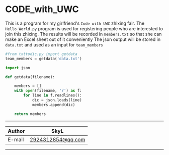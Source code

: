 CODE_with_UWC
===========================
This is a program for my girlfriend's `Code with UWC` zhixing fair.  The `Hello_World.py` program is used for registering people who are interested to join this zhixing.  The results will be recorded in `members.txt` so that she can make an Excel sheet out of it conveniently  The json output will be stored in `data.txt` and used as an input for `team_members`

```Python
#from txttodic.py import getdata
team_members = getdata('data.txt')
```

```Python
import json

def getdata(filename):

    members = []
    with open(filename, 'r') as f:
        for line in f.readlines():
            dic = json.loads(line)
            members.append(dic)

    return members
```

****

|Author|SkyL|
|---|---
|E-mail|2924312854@qq.com


****
